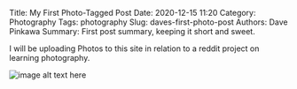 Title: My First Photo-Tagged Post
Date: 2020-12-15 11:20
Category: Photography
Tags: photography
Slug: daves-first-photo-post
Authors: Dave Pinkawa
Summary: First post summary, keeping it short and sweet.

I will be uploading Photos to this site in relation to a reddit project on learning photography.

![image alt text here](https://pinkawa.blob.core.windows.net/pinkawapublicimages/roary.jpg "mouse over caption here")